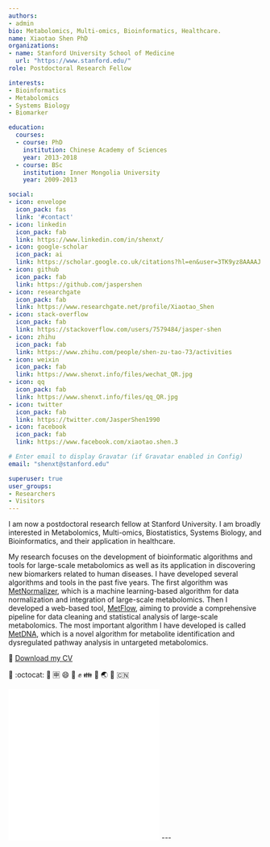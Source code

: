 ```yaml
---
authors:
- admin
bio: Metabolomics, Multi-omics, Bioinformatics, Healthcare.
name: Xiaotao Shen PhD
organizations:
- name: Stanford University School of Medicine
  url: "https://www.stanford.edu/"
role: Postdoctoral Research Fellow

interests:
- Bioinformatics
- Metabolomics
- Systems Biology
- Biomarker

education:
  courses:
  - course: PhD
    institution: Chinese Academy of Sciences
    year: 2013-2018
  - course: BSc
    institution: Inner Mongolia University
    year: 2009-2013

social:
- icon: envelope
  icon_pack: fas
  link: '#contact'
- icon: linkedin
  icon_pack: fab
  link: https://www.linkedin.com/in/shenxt/
- icon: google-scholar
  icon_pack: ai
  link: https://scholar.google.co.uk/citations?hl=en&user=3TK9yz8AAAAJ
- icon: github
  icon_pack: fab
  link: https://github.com/jaspershen
- icon: researchgate
  icon_pack: fab
  link: https://www.researchgate.net/profile/Xiaotao_Shen
- icon: stack-overflow
  icon_pack: fab
  link: https://stackoverflow.com/users/7579484/jasper-shen
- icon: zhihu
  icon_pack: fab
  link: https://www.zhihu.com/people/shen-zu-tao-73/activities
- icon: weixin
  icon_pack: fab
  link: https://www.shenxt.info/files/wechat_QR.jpg
- icon: qq
  icon_pack: fab
  link: https://www.shenxt.info/files/qq_QR.jpg
- icon: twitter
  icon_pack: fab
  link: https://twitter.com/JasperShen1990
- icon: facebook
  icon_pack: fab
  link: https://www.facebook.com/xiaotao.shen.3

# Enter email to display Gravatar (if Gravatar enabled in Config)
email: "shenxt@stanford.edu"

superuser: true
user_groups:
- Researchers
- Visitors
---
```



I am now a postdoctoral research fellow at Stanford University. I am broadly interested in Metabolomics, Multi-omics, Biostatistics, Systems Biology, and Bioinformatics, and their application in healthcare.

My research focuses on the development of bioinformatic algorithms and tools for large-scale metabolomics as well as its application in discovering new biomarkers related to human diseases. I have developed several algorithms and tools in the past five years. The first algorithm was [MetNormalizer](https://jaspershen.github.io/MetNormalizer/), which is a machine learning-based algorithm for data normalization and integration of large-scale metabolomics. Then I developed a web-based tool, [MetFlow](http://metflow.zhulab.cn/), aiming to provide a comprehensive pipeline for data cleaning and statistical analysis of large-scale metabolomics. The most important algorithm I have developed is called [MetDNA](http://metdna.zhulab.cn/), which is a novel algorithm for metabolite identification and dysregulated pathway analysis in untargeted metabolomics.

:floppy_disk: [Download my CV](https://www.shenxt.info/files/cv.pdf)

 :dog: :octocat: :school: :u7533: :smile: :facepunch: :fist: :family: :panda_face: :earth_asia: :tada: :cn:
 
<iframe src="//player.bilibili.com/player.html?aid=96452854&bvid=BV1gE411G7Ua&cid=164664806&page=1" scrolling="yes" border="0" frameborder="no" framespacing="0" allowfullscreen="true"> </iframe>

<iframe src="//player.bilibili.com/player.html?aid=83602606&bvid=BV1TJ411n7qc&cid=143019131&page=1" scrolling="yes" border="0" frameborder="no" framespacing="0" allowfullscreen="true"> </iframe>
---